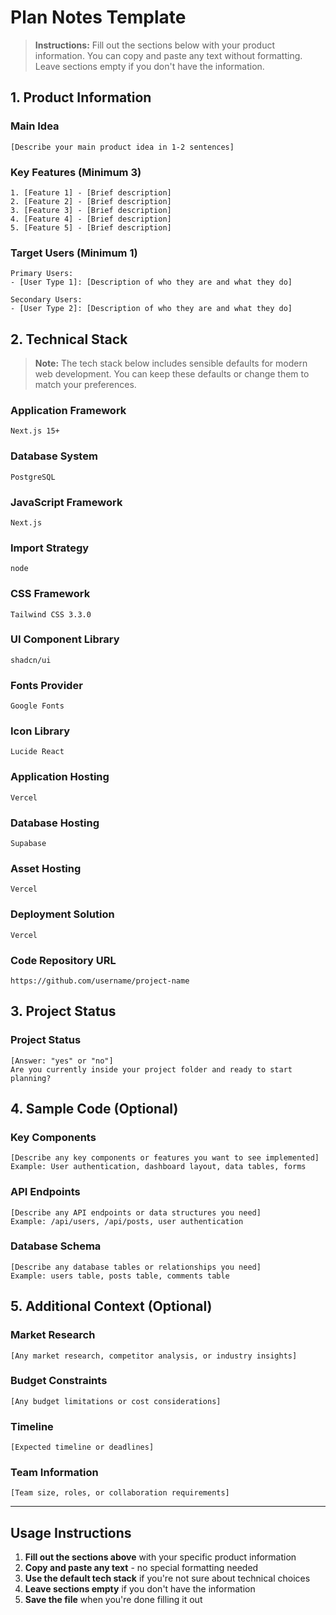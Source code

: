 # Plan Notes Template

> **Instructions:** Fill out the sections below with your product information. You can copy and paste any text without formatting. Leave sections empty if you don't have the information.

## 1. Product Information

### Main Idea

```
[Describe your main product idea in 1-2 sentences]
```

### Key Features (Minimum 3)

```
1. [Feature 1] - [Brief description]
2. [Feature 2] - [Brief description]
3. [Feature 3] - [Brief description]
4. [Feature 4] - [Brief description]
5. [Feature 5] - [Brief description]
```

### Target Users (Minimum 1)

```
Primary Users:
- [User Type 1]: [Description of who they are and what they do]

Secondary Users:
- [User Type 2]: [Description of who they are and what they do]
```

## 2. Technical Stack

> **Note:** The tech stack below includes sensible defaults for modern web development. You can keep these defaults or change them to match your preferences.

### Application Framework

```
Next.js 15+
```

### Database System

```
PostgreSQL
```

### JavaScript Framework

```
Next.js
```

### Import Strategy

```
node
```

### CSS Framework

```
Tailwind CSS 3.3.0
```

### UI Component Library

```
shadcn/ui
```

### Fonts Provider

```
Google Fonts
```

### Icon Library

```
Lucide React
```

### Application Hosting

```
Vercel
```

### Database Hosting

```
Supabase
```

### Asset Hosting

```
Vercel
```

### Deployment Solution

```
Vercel
```

### Code Repository URL

```
https://github.com/username/project-name
```

## 3. Project Status

### Project Status

```
[Answer: "yes" or "no"]
Are you currently inside your project folder and ready to start planning?
```

## 4. Sample Code (Optional)

### Key Components

```
[Describe any key components or features you want to see implemented]
Example: User authentication, dashboard layout, data tables, forms
```

### API Endpoints

```
[Describe any API endpoints or data structures you need]
Example: /api/users, /api/posts, user authentication
```

### Database Schema

```
[Describe any database tables or relationships you need]
Example: users table, posts table, comments table
```

## 5. Additional Context (Optional)

### Market Research

```
[Any market research, competitor analysis, or industry insights]
```

### Budget Constraints

```
[Any budget limitations or cost considerations]
```

### Timeline

```
[Expected timeline or deadlines]
```

### Team Information

```
[Team size, roles, or collaboration requirements]
```

---

## Usage Instructions

1. **Fill out the sections above** with your specific product information
2. **Copy and paste any text** - no special formatting needed
3. **Use the default tech stack** if you're not sure about technical choices
4. **Leave sections empty** if you don't have the information
5. **Save the file** when you're done filling it out
